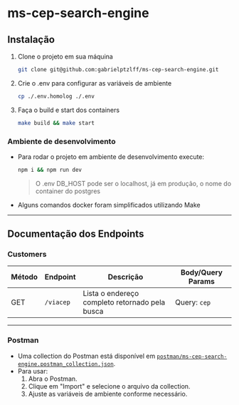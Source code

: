 # ms-cep-search-engine

## Instalação

1. Clone o projeto em sua máquina

   ```bash
   git clone git@github.com:gabrielptzlff/ms-cep-search-engine.git
   ```

2. Crie o .env para configurar as variáveis de ambiente

   ```bash
   cp ./.env.homolog ./.env
   ```

3. Faça o build e start dos containers

   ```bash
   make build && make start
   ```

### Ambiente de desenvolvimento

- Para rodar o projeto em ambiente de desenvolvimento execute:

  ```bash
  npm i && npm run dev
  ```

  > O .env DB_HOST pode ser o localhost, já em produção, o nome do container do postgres

- Alguns comandos docker foram simplificados utilizando Make

---

## Documentação dos Endpoints

### Customers

| Método | Endpoint  | Descrição                                      | Body/Query Params |
| ------ | --------- | ---------------------------------------------- | ----------------- |
| GET    | `/viacep` | Lista o endereço completo retornado pela busca | Query: `cep`      |

---

### Postman

- Uma collection do Postman está disponível em [`postman/ms-cep-search-engine.postman_collection.json`](postman/ms-cep-search-engine.postman_collection.json).
- Para usar:
  1. Abra o Postman.
  2. Clique em "Import" e selecione o arquivo da collection.
  3. Ajuste as variáveis de ambiente conforme necessário.
